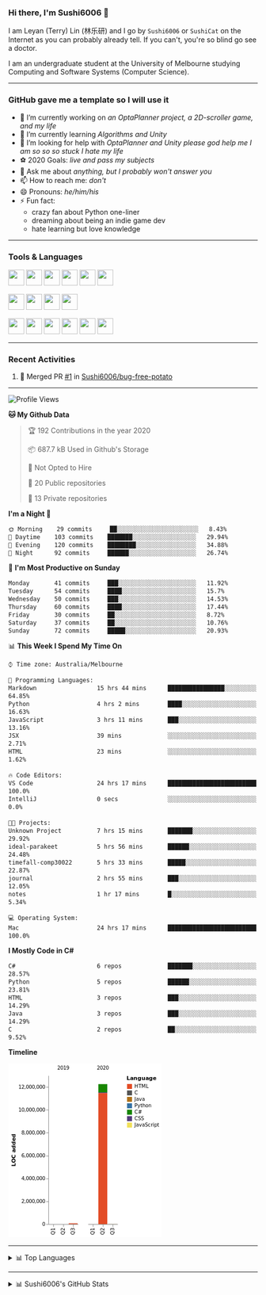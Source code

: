 ### Hi there, I'm Sushi6006 👋

<!--**Sushi6006/Sushi6006** is a ✨ _special_ ✨ repository because its `README.md` (this file) appears on your GitHub profile.-->

I am Leyan (Terry) Lin (林乐研) and I go by `Sushi6006` or `SushiCat` on the Internet as you can probably already tell. If you can't, you're so blind go see a doctor.

I am an undergraduate student at the University of Melbourne studying Computing and Software Systems (Computer Science). 

--- 

### GitHub gave me a template so I will use it
- 🔭 I’m currently working on *an OptaPlanner project, a 2D-scroller game, and my life*
- 🌱 I’m currently learning *Algorithms and Unity*
- 🤔 I’m looking for help with *OptaPlanner and Unity please god help me I am so so so stuck I hate my life*
- ⚽️ 2020 Goals: *live and pass my subjects*
- 💬 Ask me about *anything, but I probably won't answer you*
- 📫 How to reach me: *don't*
- 😄 Pronouns: *he/him/his*
- ⚡ Fun fact:
  - crazy fan about Python one-liner
  - dreaming about being an indie game dev
  - hate learning but love knowledge

---

### Tools & Languages
<p>
  <img height="32" width="32" src="https://cdn.jsdelivr.net/npm/simple-icons@v3/icons/apple.svg"/>
  <img height="32" width="32" src="https://cdn.jsdelivr.net/npm/simple-icons@v3/icons/visualstudiocode.svg"/>
  <img height="32" width="32" src="https://cdn.jsdelivr.net/npm/simple-icons@v3/icons/github.svg"/>
  <img height="32" width="32" src="https://cdn.jsdelivr.net/npm/simple-icons@v3/icons/git.svg"/>
  <img height="32" width="32" src="https://cdn.jsdelivr.net/npm/simple-icons@v3/icons/discord.svg"/>
  <img height="32" width="32" src="https://cdn.jsdelivr.net/npm/simple-icons@v3/icons/atom.svg"/>
</p>
<p>
  <img height="32" width="32" src="https://cdn.jsdelivr.net/npm/simple-icons@v3/icons/adobephotoshop.svg"/>
  <img height="32" width="32" src="https://cdn.jsdelivr.net/npm/simple-icons@v3/icons/adobexd.svg"/>
  <img height="32" width="32" src="https://cdn.jsdelivr.net/npm/simple-icons@v3/icons/vsco.svg"/>
  <img height="32" width="32" src="https://cdn.jsdelivr.net/npm/simple-icons@v3/icons/spotify.svg"/>
</p>
<p>
  <img height="32" width="32" src="https://cdn.jsdelivr.net/npm/simple-icons@v3/icons/python.svg"/>
  <img height="32" width="32" src="https://cdn.jsdelivr.net/npm/simple-icons@v3/icons/c.svg"/>
  <img height="32" width="32" src="https://cdn.jsdelivr.net/npm/simple-icons@v3/icons/csharp.svg"/>
  <img height="32" width="32" src="https://cdn.jsdelivr.net/npm/simple-icons@v3/icons/java.svg"/>
  <img height="32" width="32" src="https://cdn.jsdelivr.net/npm/simple-icons@v3/icons/markdown.svg"/>
  <img height="32" width="32" src="https://cdn.jsdelivr.net/npm/simple-icons@v3/icons/mysql.svg"/>
</p>

--- 

### Recent Activities
<!--START_SECTION:activity-->
1. 🎉 Merged PR [#1](https://github.com/Sushi6006/bug-free-potato/pull/1) in [Sushi6006/bug-free-potato](https://github.com/Sushi6006/bug-free-potato)
<!--END_SECTION:activity-->

---

<!--START_SECTION:waka-->
![Profile Views](http://img.shields.io/badge/Profile%20Views-31-blue)

**🐱 My Github Data** 

> 🏆 192 Contributions in the year 2020
 > 
> 📦 687.7 kB Used in Github's Storage 
 > 
> 🚫 Not Opted to Hire
 > 
> 📜 20 Public repositories
 > 
> 🔑 13 Private repositories 

**I'm a Night 🦉** 

```text
🌞 Morning    29 commits     ██░░░░░░░░░░░░░░░░░░░░░░░   8.43% 
🌆 Daytime    103 commits    ███████░░░░░░░░░░░░░░░░░░   29.94% 
🌃 Evening    120 commits    ████████░░░░░░░░░░░░░░░░░   34.88% 
🌙 Night      92 commits     ██████░░░░░░░░░░░░░░░░░░░   26.74%

```
📅 **I'm Most Productive on Sunday** 

```text
Monday       41 commits     ███░░░░░░░░░░░░░░░░░░░░░░   11.92% 
Tuesday      54 commits     ████░░░░░░░░░░░░░░░░░░░░░   15.7% 
Wednesday    50 commits     ███░░░░░░░░░░░░░░░░░░░░░░   14.53% 
Thursday     60 commits     ████░░░░░░░░░░░░░░░░░░░░░   17.44% 
Friday       30 commits     ██░░░░░░░░░░░░░░░░░░░░░░░   8.72% 
Saturday     37 commits     ██░░░░░░░░░░░░░░░░░░░░░░░   10.76% 
Sunday       72 commits     █████░░░░░░░░░░░░░░░░░░░░   20.93%

```


📊 **This Week I Spend My Time On** 

```text
⌚︎ Time zone: Australia/Melbourne

💬 Programming Languages: 
Markdown                 15 hrs 44 mins      ████████████████░░░░░░░░░   64.85% 
Python                   4 hrs 2 mins        ████░░░░░░░░░░░░░░░░░░░░░   16.63% 
JavaScript               3 hrs 11 mins       ███░░░░░░░░░░░░░░░░░░░░░░   13.16% 
JSX                      39 mins             ░░░░░░░░░░░░░░░░░░░░░░░░░   2.71% 
HTML                     23 mins             ░░░░░░░░░░░░░░░░░░░░░░░░░   1.62%

🔥 Code Editors: 
VS Code                  24 hrs 17 mins      █████████████████████████   100.0% 
IntelliJ                 0 secs              ░░░░░░░░░░░░░░░░░░░░░░░░░   0.0%

🐱‍💻 Projects: 
Unknown Project          7 hrs 15 mins       ███████░░░░░░░░░░░░░░░░░░   29.92% 
ideal-parakeet           5 hrs 56 mins       ██████░░░░░░░░░░░░░░░░░░░   24.48% 
timefall-comp30022       5 hrs 33 mins       █████░░░░░░░░░░░░░░░░░░░░   22.87% 
journal                  2 hrs 55 mins       ███░░░░░░░░░░░░░░░░░░░░░░   12.05% 
notes                    1 hr 17 mins        █░░░░░░░░░░░░░░░░░░░░░░░░   5.34%

💻 Operating System: 
Mac                      24 hrs 17 mins      █████████████████████████   100.0%

```

**I Mostly Code in C#** 

```text
C#                       6 repos             ███████░░░░░░░░░░░░░░░░░░   28.57% 
Python                   5 repos             ██████░░░░░░░░░░░░░░░░░░░   23.81% 
HTML                     3 repos             ███░░░░░░░░░░░░░░░░░░░░░░   14.29% 
Java                     3 repos             ███░░░░░░░░░░░░░░░░░░░░░░   14.29% 
C                        2 repos             ██░░░░░░░░░░░░░░░░░░░░░░░   9.52%

```


**Timeline**

![Chart not found](https://github.com/Sushi6006/Sushi6006/blob/master/charts/bar_graph.png) 


<!--END_SECTION:waka-->


<!--
---

### Spotify Now Playing
<img src="https://novatorem-eight-fawn.vercel.app/api/spotify" alt="Sushi6006 Spotify Playing" width="350"/>
-->

--- 

<details>
  <summary>📊 Top Languages</summary>
  <br>
  <img src="https://github-readme-stats.vercel.app/api/top-langs/?username=sushi6006&layout=compact" alt="Top Langs">
</details>

---

<details>
  <summary>📊 Sushi6006's GitHub Stats</summary>
  <br>
  <img alt="Sushi6006's Github Stats" src="https://github-readme-stats.sushi6006.vercel.app/api?username=Sushi6006&show_icons=true"/>
</details>
  


